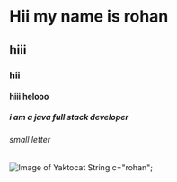 # Hii my name is rohan
## hiii
### hii
#### hiii helooo
##### i am a java full stack developer
###### small letter
![Image of Yaktocat](https://octodex.github.com/images/yaktocat.png)
String c="rohan";
